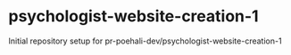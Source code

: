 # psychologist-website-creation-1

Initial repository setup for pr-poehali-dev/psychologist-website-creation-1